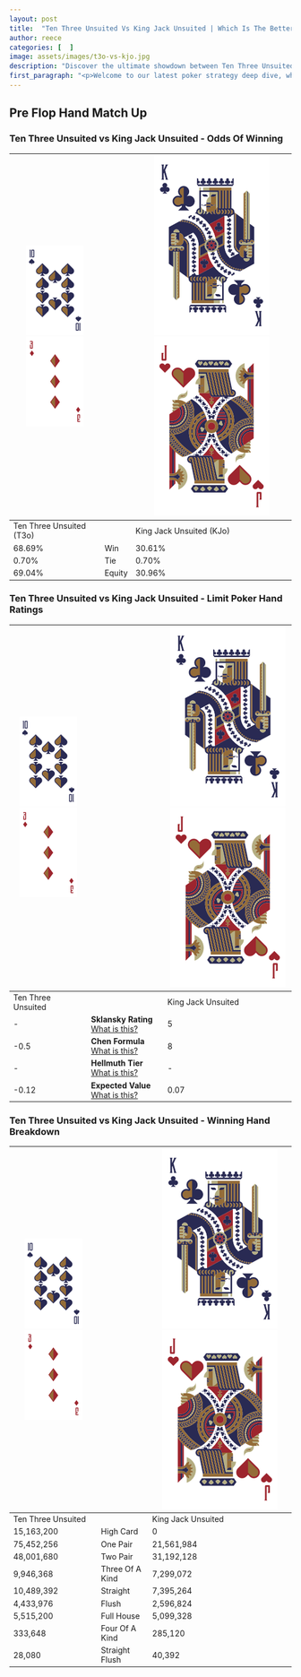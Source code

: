 ```yaml
---
layout: post
title:  "Ten Three Unsuited Vs King Jack Unsuited | Which Is The Better Hand In Poker? A Complete Guide"
author: reece
categories: [  ]
image: assets/images/t3o-vs-kjo.jpg
description: "Discover the ultimate showdown between Ten Three Unsuited and King Jack Unsuited in poker! Uncover the odds, strategies, and scenarios where one hand triumphs over the other. Get ready to up your poker game with this thrilling analysis."
first_paragraph: "<p>Welcome to our latest poker strategy deep dive, where we're pitting two distinct hands against each other in a high-stakes showdown: Ten Three Unsuited vs King Jack Unsuited.</p><p>In the dynamic world of poker, every decision counts, and knowing which hand holds the upper hand is key to your success at the table.</p><p>In this article, we'll dissect these two hands, explore the scenarios where one dominates the other, and equip you with the knowledge to make strategic choices that can tip the odds in your favor.</p><p>Get ready to unravel the intriguing dynamics of these poker hands and elevate your game to new heights.</p>"
---
```




[comment]: # (sp0)

## Pre Flop Hand Match Up

<div class="table hand-ratings" markdown="1"> 



### Ten Three Unsuited vs King Jack Unsuited - Odds Of Winning


    
| ![image info](assets/images/hand1/T.png) ![image info](assets/images/hand1/3o.png) |  | ![image info](assets/images/hand2/K.png) ![image info](assets/images/hand2/Jo.png) |
| -------- | -------- | -------- |
| Ten Three Unsuited (T3o) |  | King Jack Unsuited (KJo) |
| 68.69% | Win | 30.61% |
| 0.70% | Tie | 0.70% |
| 69.04% | Equity | 30.96% |




[comment]: # (sp1)



### Ten Three Unsuited vs King Jack Unsuited - Limit Poker Hand Ratings


    
| ![image info](assets/images/hand1/T.png) ![image info](assets/images/hand1/3o.png) |  | ![image info](assets/images/hand2/K.png) ![image info](assets/images/hand2/Jo.png) |
| -------- | -------- | -------- |
| Ten Three Unsuited |  | King Jack Unsuited |
| - | **Sklansky Rating** [What is this?](/sklansky-rating-explained) | 5 |
| -0.5 | **Chen Formula** [What is this?](/chen-formula-explained) | 8 |
| - | **Hellmuth Tier** [What is this?](/Hellmuth-tier-explained) | - |
| -0.12 | **Expected Value** [What is this?](/expected-value-explained) | 0.07 |




[comment]: # (sp2)



### Ten Three Unsuited vs King Jack Unsuited - Winning Hand Breakdown


    
| ![image info](assets/images/hand1/T.png) ![image info](assets/images/hand1/3o.png) |  | ![image info](assets/images/hand2/K.png) ![image info](assets/images/hand2/Jo.png) |
| -------- | -------- | -------- |
| Ten Three Unsuited |  | King Jack Unsuited |
| 15,163,200 | High Card | 0 |
| 75,452,256 | One Pair | 21,561,984 |
| 48,001,680 | Two Pair | 31,192,128 |
| 9,946,368 | Three Of A Kind | 7,299,072 |
| 10,489,392 | Straight | 7,395,264 |
| 4,433,976 | Flush | 2,596,824 |
| 5,515,200 | Full House | 5,099,328 |
| 333,648 | Four Of A Kind | 285,120 |
| 28,080 | Straight Flush | 40,392 |




[comment]: # (sp3)



</div>

[comment]: # (sp4)



[comment]: # (sp5)

